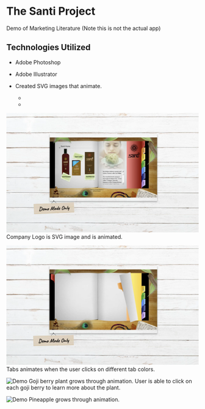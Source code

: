 # The Santi Project
Demo of Marketing Literature (Note this is not the actual app)



## Technologies Utilized
* Adobe Photoshop
* Adobe Illustrator 
* Created SVG images that animate.
  
  * 
  * 
  
![Demo](./ss1.png)
Company Logo is SVG image and is animated.

![Demo](./ss3.png)
Tabs animates when the user clicks on different tab colors.

![Demo](./ss2.png)
Goji berry plant grows through animation. 
User is able to click on each goji berry to learn more about the plant. 

![Demo](./ss4.png)
Pineapple grows through animation.
